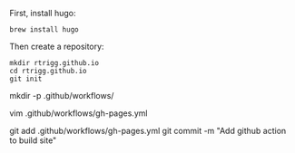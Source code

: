 First, install hugo:

`brew install hugo`

Then create a repository:
```
mkdir rtrigg.github.io
cd rtrigg.github.io
git init
```

mkdir -p .github/workflows/

vim .github/workflows/gh-pages.yml

git add .github/workflows/gh-pages.yml
git commit -m "Add github action to build site"
